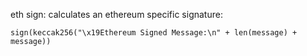 

eth sign: calculates an ethereum specific signature:

```
sign(keccak256("\x19Ethereum Signed Message:\n" + len(message) + message))
```

